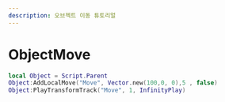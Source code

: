 ```yaml
---
description: 오브젝트 이동 튜토리얼
---
```


# ObjectMove

```lua
local Object = Script.Parent
Object:AddLocalMove("Move", Vector.new(100,0, 0),5 , false)
Object:PlayTransformTrack("Move", 1, InfinityPlay)
```

